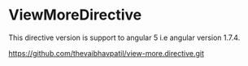 # ViewMoreDirective

This directive version is support to angular 5 i.e angular version 1.7.4.

https://github.com/thevaibhavpatil/view-more.directive.git